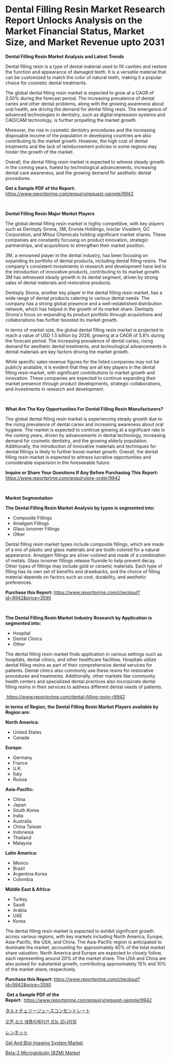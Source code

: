 <p><h1>Dental Filling Resin Market Research Report Unlocks Analysis on the Market Financial Status, Market Size, and Market Revenue upto 2031</h1></p><p><strong>Dental Filling Resin Market Analysis and Latest Trends</strong></p>
<p><p>Dental filling resin is a type of dental material used to fill cavities and restore the function and appearance of damaged teeth. It is a versatile material that can be customized to match the color of natural teeth, making it a popular choice for cosmetic dental treatments.</p><p>The global dental filling resin market is expected to grow at a CAGR of 3.50% during the forecast period. The increasing prevalence of dental caries and other dental problems, along with the growing awareness about oral health, are driving the demand for dental filling resin. The emergence of advanced technologies in dentistry, such as digital impression systems and CAD/CAM technology, is further propelling the market growth.</p><p>Moreover, the rise in cosmetic dentistry procedures and the increasing disposable income of the population in developing countries are also contributing to the market growth. However, the high cost of dental treatments and the lack of reimbursement policies in some regions may hinder the growth of the market.</p><p>Overall, the dental filling resin market is expected to witness steady growth in the coming years, fueled by technological advancements, increasing dental care awareness, and the growing demand for aesthetic dental procedures.</p></p>
<p><strong>Get a Sample PDF of the Report:&nbsp;</strong> <a href="https://www.reportprime.com/enquiry/request-sample/9942">https://www.reportprime.com/enquiry/request-sample/9942</a></p>
<p>&nbsp;</p>
<p><strong>Dental Filling Resin Major Market Players</strong></p>
<p><p>The global dental filling resin market is highly competitive, with key players such as Dentsply Sirona, 3M, Envista Holdings, Ivoclar Vivadent, GC Corporation, and Mitsui Chemicals holding significant market shares. These companies are constantly focusing on product innovation, strategic partnerships, and acquisitions to strengthen their market position.</p><p>3M, a renowned player in the dental industry, has been focusing on expanding its portfolio of dental products, including dental filling resins. The company's consistent investments in research and development have led to the introduction of innovative products, contributing to its market growth. 3M has witnessed steady growth in its dental segment, driven by strong sales of dental materials and restorative products.</p><p>Dentsply Sirona, another key player in the dental filling resin market, has a wide range of dental products catering to various dental needs. The company has a strong global presence and a well-established distribution network, which has helped in the growth of its market share. Dentsply Sirona's focus on expanding its product portfolio through acquisitions and collaborations has further boosted its market growth.</p><p>In terms of market size, the global dental filling resin market is projected to reach a value of USD 1.5 billion by 2026, growing at a CAGR of 5.8% during the forecast period. The increasing prevalence of dental caries, rising demand for aesthetic dental treatments, and technological advancements in dental materials are key factors driving the market growth.</p><p>While specific sales revenue figures for the listed companies may not be publicly available, it is evident that they are all key players in the dental filling resin market, with significant contributions to market growth and innovation. These companies are expected to continue expanding their market presence through product developments, strategic collaborations, and investments in research and development.</p></p>
<p>&nbsp;</p>
<p><strong>What Are The Key Opportunities For Dental Filling Resin Manufacturers?</strong></p>
<p><p>The global dental filling resin market is experiencing steady growth due to the rising prevalence of dental caries and increasing awareness about oral hygiene. The market is expected to continue growing at a significant rate in the coming years, driven by advancements in dental technology, increasing demand for cosmetic dentistry, and the growing elderly population. Additionally, the introduction of innovative materials and techniques for dental fillings is likely to further boost market growth. Overall, the dental filling resin market is expected to witness lucrative opportunities and considerable expansion in the foreseeable future.</p></p>
<p><strong>Inquire or Share Your Questions If Any Before Purchasing This Report:</strong> <a href="https://www.reportprime.com/enquiry/pre-order/9942">https://www.reportprime.com/enquiry/pre-order/9942</a></p>
<p>&nbsp;</p>
<p><strong>Market Segmentation</strong></p>
<p><strong>The Dental Filling Resin Market Analysis by types is segmented into:</strong></p>
<p><ul><li>Composite Fillings</li><li>Amalgam Fillings</li><li>Glass Ionomer Fillings</li><li>Other</li></ul></p>
<p><p>Dental filling resin market types include composite fillings, which are made of a mix of plastic and glass materials and are tooth-colored for a natural appearance. Amalgam fillings are silver-colored and made of a combination of metals. Glass ionomer fillings release fluoride to help prevent decay. Other types of fillings may include gold or ceramic materials. Each type of filling has its own set of benefits and drawbacks, and the choice of filling material depends on factors such as cost, durability, and aesthetic preferences.</p></p>
<p><strong>Purchase this Report:&nbsp;</strong><a href="https://www.reportprime.com/checkout?id=9942&price=3590">https://www.reportprime.com/checkout?id=9942&price=3590</a></p>
<p>&nbsp;</p>
<p><strong>The Dental Filling Resin Market Industry Research by Application is segmented into:</strong></p>
<p><ul><li>Hospital</li><li>Dental Clinics</li><li>Other</li></ul></p>
<p><p>The dental filling resin market finds application in various settings such as hospitals, dental clinics, and other healthcare facilities. Hospitals utilize dental filling resins as part of their comprehensive dental services for patients. Dental clinics also commonly use these resins for restorative procedures and treatments. Additionally, other markets like community health centers and specialized dental practices also incorporate dental filling resins in their services to address different dental needs of patients.</p></p>
<p><a href="https://www.reportprime.com/dental-filling-resin-r9942">&nbsp;https://www.reportprime.com/dental-filling-resin-r9942</a></p>
<p><strong>In terms of Region, the Dental Filling Resin Market Players available by Region are:</strong></p>
<p>
    <p> <strong> North America: </strong>
        <ul>
            <li>United States</li>
            <li>Canada</li>
        </ul>
        </p> 
    <p> <strong> Europe: </strong>
        <ul>
            <li>Germany</li>
            <li>France</li>
            <li>U.K.</li>
            <li>Italy</li>
            <li>Russia</li>
        </ul>
        </p> 
    <p> <strong> Asia-Pacific: </strong>
        <ul>
            <li>China</li>
            <li>Japan</li>
            <li>South Korea</li>
            <li>India</li>
            <li>Australia</li>
            <li>China Taiwan</li>
            <li>Indonesia</li>
            <li>Thailand</li>
            <li>Malaysia</li>
        </ul>
        </p> 
    <p> <strong> Latin America: </strong>
        <ul>
            <li>Mexico</li>
            <li>Brazil</li>
            <li>Argentina Korea</li>
            <li>Colombia</li>
        </ul>
        </p> 
    <p> <strong> Middle East & Africa: </strong>
        <ul>
            <li>Turkey</li>
            <li>Saudi</li>
            <li>Arabia</li>
            <li>UAE</li>
            <li>Korea</li>
        </ul>
    </p>
    </p>
<p><p>The dental filling resin market is expected to exhibit significant growth across various regions, with key markets including North America, Europe, Asia-Pacific, the USA, and China. The Asia-Pacific region is anticipated to dominate the market, accounting for approximately 40% of the total market share valuation. North America and Europe are expected to closely follow, each representing around 20% of the market share. The USA and China are also poised for substantial growth, contributing approximately 15% and 10% of the market share, respectively.</p></p>
<p><strong>Purchase this Report: </strong><a href="https://www.reportprime.com/checkout?id=9942&price=3590">https://www.reportprime.com/checkout?id=9942&price=3590</a></p>
<p>&nbsp;<strong>Get a Sample PDF of the Report:&nbsp;&nbsp;</strong><a href="https://www.reportprime.com/enquiry/request-sample/9942">https://www.reportprime.com/enquiry/request-sample/9942</a></p>
<p><strong></strong></p>
<p><p><a href="https://medium.com/@quinceyl40zz/2024%E5%B9%B4%E3%81%8B%E3%82%892031%E5%B9%B4%E3%81%BE%E3%81%A7%E3%81%AE%E3%82%B0%E3%83%AD%E3%83%BC%E3%83%90%E3%83%AB%E3%82%BF%E3%83%AB%E3%83%88%E3%83%81%E3%82%A7%E3%83%AA%E3%83%BC%E3%82%B8%E3%83%A5%E3%83%BC%E3%82%B9%E6%BF%83%E7%B8%AE%E5%B8%82%E5%A0%B4%E3%81%AE%E5%B0%86%E6%9D%A5%E3%81%AE%E5%8B%95%E5%90%91-132%E3%83%9A%E3%83%BC%E3%82%B8%E3%81%A7%E3%81%AE%E5%B8%82%E5%A0%B4%E3%82%A4%E3%83%B3%E3%82%B5%E3%82%A4%E3%83%88%E3%81%A8%E5%88%86%E6%9E%90-4e384cb8bf3c">タルトチェリージュースコンセントレート</a></p><p><a href="https://medium.com/@bricebeahan2023/%EA%B0%9C%EB%B0%A9%ED%98%95-%EC%86%8C%EC%8A%A4-%EC%95%A0%ED%94%8C%EB%A6%AC%EC%BC%80%EC%9D%B4%EC%85%98-%EC%84%B1%EB%8A%A5-%EB%AA%A8%EB%8B%88%ED%84%B0%EB%A7%81-%EC%8B%9C%EC%9E%A5-%EA%B8%80%EB%A1%9C%EB%B2%8C-%EC%8B%9C%EC%9E%A5-%EC%A0%90%EC%9C%A0%EC%9C%A8-%EB%B0%8F-%EC%88%9C%EC%9C%84-%EC%A0%84%EC%B2%B4-%ED%8C%90%EB%A7%A4-%EB%B0%8F-%EC%88%98%EC%9A%94-%EC%98%88%EC%B8%A1-2024-2031%EB%85%84-a939e445d745">오픈 소스 애플리케이션 성능 모니터링</a></p><p><a href="https://medium.com/@claudehintz/%E3%82%B0%E3%83%AD%E3%83%BC%E3%83%90%E3%83%AB%E3%83%AC%E3%83%B3%E3%83%8D%E3%83%83%E3%83%88%E5%B8%82%E5%A0%B4%E3%81%AE%E5%8C%85%E6%8B%AC%E7%9A%84%E3%81%AA%E5%88%86%E6%9E%90-%E6%88%90%E9%95%B7%E5%8B%95%E5%90%91%E3%81%A8%E5%B8%82%E5%A0%B4%E4%BA%88%E6%B8%AC-2024%E5%B9%B4-2031%E5%B9%B4-7f7269041e98">レンネット</a></p><p><a href="https://medium.com/@daveblock08/global-gel-and-blot-imaging-system-market-focus-on-product-type-09b86d0ff2ca">Gel And Blot Imaging System Market</a></p><p><a href="https://medium.com/@mayrussel2007/an-in-depth-analysis-of-the-global-beta-2-microglobulin-b2m-market-scope-and-its-rapid-growing-5-8-6fc9faa29828">Beta-2 Microglobulin (B2M) Market</a></p></p>